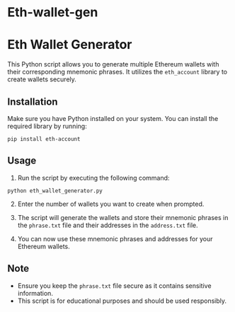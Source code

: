 # Eth-wallet-gen
# Eth Wallet Generator

This Python script allows you to generate multiple Ethereum wallets with their corresponding mnemonic phrases. It utilizes the `eth_account` library to create wallets securely.

## Installation

Make sure you have Python installed on your system. You can install the required library by running:

```
pip install eth-account
```

## Usage

1. Run the script by executing the following command:

```
python eth_wallet_generator.py
```

2. Enter the number of wallets you want to create when prompted.

3. The script will generate the wallets and store their mnemonic phrases in the `phrase.txt` file and their addresses in the `address.txt` file.

4. You can now use these mnemonic phrases and addresses for your Ethereum wallets.

## Note

- Ensure you keep the `phrase.txt` file secure as it contains sensitive information.
- This script is for educational purposes and should be used responsibly.
